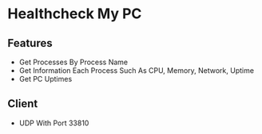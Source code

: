 # Healthcheck My PC

## Features

- Get Processes By Process Name
- Get Information Each Process Such As CPU, Memory, Network, Uptime
- Get PC Uptimes

## Client

- UDP With Port 33810
